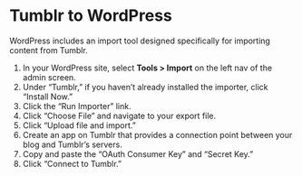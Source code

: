 # Tumblr to WordPress

WordPress includes an import tool designed specifically for importing content from Tumblr.

1. In your WordPress site, select **Tools > Import** on the left nav of the admin screen.
2. Under “Tumblr,” if you haven’t already installed the importer, click “Install Now.”
3. Click the “Run Importer” link.
4. Click “Choose File” and navigate to your export file.
5. Click “Upload file and import.”
6. Create an app on Tumblr that provides a connection point between your blog and Tumblr’s servers.
7. Copy and paste the “OAuth Consumer Key” and “Secret Key.”
8. Click “Connect to Tumblr.”
